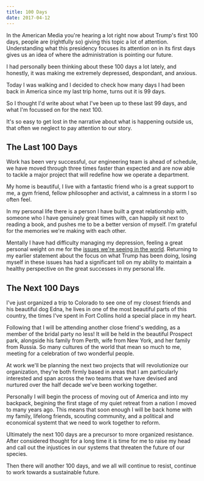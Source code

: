 ```yaml
---
title: 100 Days
date: 2017-04-12
---
```


In the American Media you're hearing a lot right now about Trump's first 100 days, people are (rightfully so) giving this topic a lot of attention. Understanding what this presidency focuses its attention on in its first days gives us an idea of where the administration is pointing our future.

I had personally been thinking about these 100 days a lot lately, and honestly, it was making me extremely depressed, despondant, and anxious.

Today I was walking and I decided to check how many days I had been back in America since my last trip home, turns out it is 99 days.

So I thought I'd write about what I've been up to these last 99 days, and what I'm focussed on for the next 100.

It's so easy to get lost in the narrative about what is happening outside us, that often we neglect to pay attention to our story.

## The Last 100 Days

Work has been very successful, our engineering team is ahead of schedule, we have moved through three times faster than expected and are now able to tackle a major project that will redefine how we operate a department.

My home is beautiful, I live with a fantastic friend who is a great support to me, a gym friend, fellow philosopher and activist, a calmness in a storm I so often feel.

In my personal life there is a person I have built a great relationship with, someone who I have genuinely great times with, can happily sit next to reading a book, and pushes me to be a better version of myself. I'm grateful for the memories we're making with each other.

Mentally I have had difficulty managing my depression, feeling a great personal weight on me for the [issues we're seeing in the world](https://dirkkelly.com/2017/04/america-attacks-syria/). Returning to my earlier statement about the focus on what Trump has been doing, losing myself in these issues has had a significant toll on my ability to maintain a healthy perspective on the great successes in my personal life.

## The Next 100 Days

I've just organized a trip to Colorado to see one of my closest friends and his beautiful dog Edna, he lives in one of the most beautiful parts of this country, the times I've spent in Fort Collins hold a special place in my heart.

Following that I will be attending another close friend's wedding, as a member of the bridal party no less! It will be held in the beautiful Prospect park, alongside his family from Perth, wife from New York, and her family from Russia. So many cultures of the world that mean so much to me, meeting for a celebration of two wonderful people.

At work we'll be planning the next two projects that will revolutionize our organization, they're both firmly based in areas that I am particularly interested and span across the two teams that we have devised and nurtured over the half decade we've been working together.

Personally I will begin the process of moving out of America and into my backpack, begining the first stage of my quiet retreat from a nation I moved to many years ago. This means that soon enough I will be back home with my family, lifelong friends, scouting community, and a political and economical systemt that we need to work together to reform.

Ultimately the next 100 days are a precursor to more organized resistance. After considered thought for a long time it is time for me to raise my head and call out the injustices in our systems that threaten the future of our species.

Then there will another 100 days, and we all will continue to resist, continue to work towards a sustainable future.
